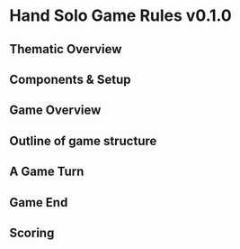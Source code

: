 # Hand Solo Game Rules v0.1.0

## Thematic Overview

## Components & Setup

## Game Overview

## Outline of game structure

## A Game Turn

## Game End

## Scoring